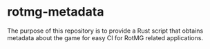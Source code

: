 # rotmg-metadata
The purpose of this repository is to provide a Rust script that obtains metadata about the game for easy CI for RotMG related applications.
